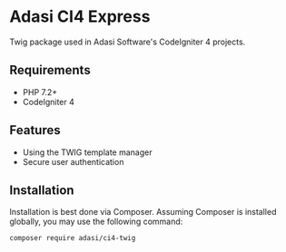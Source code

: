 # Adasi CI4 Express

Twig package used in Adasi Software's CodeIgniter 4 projects.

## Requirements

- PHP 7.2+
- CodeIgniter 4

## Features

- Using the TWIG template manager
- Secure user authentication

## Installation

Installation is best done via Composer. Assuming Composer is installed globally, you may use the following command:

<code>composer require adasi/ci4-twig</code>